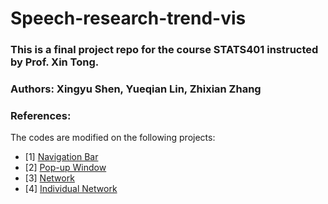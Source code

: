 # Speech-research-trend-vis
 
### This is a final project repo for the course STATS401 instructed by Prof. Xin Tong.
### Authors: Xingyu Shen, Yueqian Lin, Zhixian Zhang

### References:

The codes are modified on the following projects:
- [1] [Navigation Bar](https://codepen.io/piyushpd139/details/gOYvZPG)
- [2] [Pop-up Window](https://codepen.io/clarirri/details/ExjEzRo)
- [3] [Network](https://github.com/tdenzl/MarvelNetwork)
- [4] [Individual Network](https://github.com/Xovee/canv)

